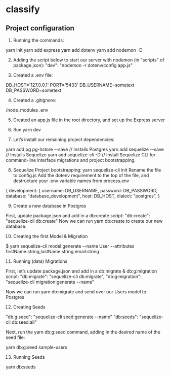 # classify

##  Project configuration 
1. Running the commands:

yarn init
yarn add express
yarn add dotenv
yarn add nodemon -D 

2. Adding the script below to start our server with nodemon (in "scripts" of package.json):
"dev": "nodemon -r dotenv/config app.js"

3. Created a .env file:

DB_HOST='127.0.0.1'
PORT='5433'
DB_USERNAME=sometext
DB_PASSWORD=sometext

4. Created a .gitignore:

/node_modules
.env

5. Created an app.js file in the root directory, and set up the Express server

6. Run yarn dev

7. Let’s install our remaining project dependencies:

yarn add pg pg-hstore --save // Installs Postgres
yarn add sequelize --save // Installs Sequelize
yarn add sequelize-cli -D // Install Sequelize CLI for command-line interface migrations and project bootstrapping.

8. Sequelize Project bootstrapping:
yarn sequelize-cli init
Rename the file to config.js
Add the dotenv requirement to the top of the file, and destructure your .env variable names from process.env

{
development: {
	username: DB_USERNAME,
	password: DB_PASSWORD,
	database: "database_development",
	host: DB_HOST,
	dialect: "postgres",
}

9. Create a new database in Postgres

First, update package.json and add in a db:create script:
"db:create": "sequelize-cli db:create"
Now we can run yarn db:create to create our new database.

10. Creating the first Model & Migration

$ yarn sequelize-cli model:generate --name User --attributes firstName:string,lastName:string,email:string

11. Running (data) Migrations

First, let’s update package.json and add in a db:migrate & db:g:migration script:
"db:migrate": "sequelize-cli db:migrate",
"db:g:migration": "sequelize-cli migration:generate --name"

Now we can run yarn db:migrate and send over our Users model to Postgres

12. Creating Seeds

"db:g:seed": "sequelize-cli seed:generate --name"
"db:seeds": "sequelize-cli db:seed:all"

Next, run the yarn db:g:seed command, adding in the desired name of the seed file:

yarn db:g:seed sample-users


13. Running Seeds

yarn db:seeds